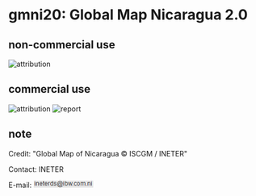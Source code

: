 # gmni20: Global Map Nicaragua 2.0
## non-commercial use
![attribution](https://globalmaps.github.io/globalmaps/attribution.png)
## commercial use
![attribution](https://globalmaps.github.io/globalmaps/attribution.png)  ![report](https://globalmaps.github.io/globalmaps/report.png)

## note
Credit: "Global Map of Nicaragua © ISCGM / INETER"

Contact: INETER

E-mail: ![email](email.png)
